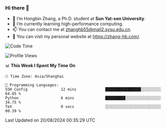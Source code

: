 ### Hi there 👋

- 🔭 I’m Hongbin Zhang, a Ph.D. student at **Sun Yat-sen University**.
- 🌱 I’m currently learning high-performance computing.
- 📫 You can contact me at zhanghb55@mail2.sysu.edu.cn.
- 👀 You can visit my personal website at https://zhang-hb.com/.

<!--START_SECTION:waka-->
![Code Time](http://img.shields.io/badge/Code%20Time-338%20hrs%2045%20mins-blue)

![Profile Views](http://img.shields.io/badge/Profile%20Views-0-blue)

📊 **This Week I Spent My Time On** 

```text
🕑︎ Time Zone: Asia/Shanghai

💬 Programming Languages: 
SSH Config               12 mins             ████████████████░░░░░░░░░   64.85 % 
Python                   6 mins              █████████░░░░░░░░░░░░░░░░   34.75 % 
TeX                      0 secs              ░░░░░░░░░░░░░░░░░░░░░░░░░   00.39 % 
```


 Last Updated on 20/08/2024 00:35:29 UTC
<!--END_SECTION:waka-->
